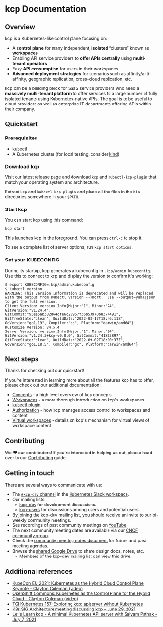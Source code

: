 # kcp Documentation

## Overview

kcp is a Kubernetes-like control plane focusing on:

- A **control plane** for many independent, **isolated** “clusters” known as **workspaces**
- Enabling API service providers to **offer APIs centrally** using **multi-tenant operators**
- Easy **API consumption** for users in their workspaces
- **Advanced deployment strategies** for scenarios such as affinity/anti-affinity, geographic replication, cross-cloud
  replication, etc.

kcp can be a building block for SaaS service providers who need a **massively multi-tenant platform** to offer services
to a large number of fully isolated tenants using Kubernetes-native APIs. The goal is to be useful to cloud
providers as well as enterprise IT departments offering APIs within their company.

## Quickstart

### Prerequisites

- [kubectl](https://kubernetes.io/docs/tasks/tools/#kubectl)
- A Kubernetes cluster (for local testing, consider [kind](http://kind.sigs.k8s.io))

### Download kcp

Visit our [latest release page](https://github.com/kcp-dev/kcp/releases/latest) and download `kcp`
and `kubectl-kcp-plugin` that match your operating system and architecture.

Extract `kcp` and `kubectl-kcp-plugin` and place all the files in the `bin` directories somewhere in your `$PATH`.

### Start kcp

You can start kcp using this command:

```shell
kcp start
```

This launches kcp in the foreground. You can press `ctrl-c` to stop it.

To see a complete list of server options, run `kcp start options`.

### Set your KUBECONFIG

During its startup, kcp generates a kubeconfig in `.kcp/admin.kubeconfig`. Use this to connect to kcp and display the
version to confirm it's working:

```shell
$ export KUBECONFIG=.kcp/admin.kubeconfig
$ kubectl version
WARNING: This version information is deprecated and will be replaced with the output from kubectl version --short.  Use --output=yaml|json to get the full version.
Client Version: version.Info{Major:"1", Minor:"24", GitVersion:"v1.24.4", GitCommit:"95ee5ab382d64cfe6c28967f36b53970b8374491", GitTreeState:"clean", BuildDate:"2022-08-17T18:46:11Z", GoVersion:"go1.19", Compiler:"gc", Platform:"darwin/amd64"}
Kustomize Version: v4.5.4
Server Version: version.Info{Major:"1", Minor:"24", GitVersion:"v1.24.3+kcp-v0.8.0", GitCommit:"41863897", GitTreeState:"clean", BuildDate:"2022-09-02T18:10:37Z", GoVersion:"go1.18.5", Compiler:"gc", Platform:"darwin/amd64"}
```

## Next steps

Thanks for checking out our quickstart!

If you're interested in learning more about all the features kcp has to offer, please check out our additional
documentation:

- [Concepts](concepts) - a high level overview of kcp concepts
- [Workspaces](concepts/workspaces.md) - a more thorough introduction on kcp's workspaces
- [kubectl plugin](concepts/kubectl-kcp-plugin.md)
- [Authorization](concepts/authorization.md) - how kcp manages access control to workspaces and content
- [Virtual workspaces](concepts/virtual-workspaces.md) - details on kcp's mechanism for virtual views of workspace content

## Contributing

We ❤️ our contributors! If you're interested in helping us out, please head over to our [Contributing](CONTRIBUTING.md)
guide.

## Getting in touch

There are several ways to communicate with us:

- The [`#kcp-dev` channel](https://app.slack.com/client/T09NY5SBT/C021U8WSAFK) in the [Kubernetes Slack workspace](https://slack.k8s.io).
- Our mailing lists:
    - [kcp-dev](https://groups.google.com/g/kcp-dev) for development discussions.
    - [kcp-users](https://groups.google.com/g/kcp-users) for discussions among users and potential users.
- By joining the kcp-dev mailing list, you should receive an invite to our bi-weekly community meetings.
- See recordings of past community meetings on [YouTube](https://www.youtube.com/channel/UCfP_yS5uYix0ppSbm2ltS5Q).
- The next community meeting dates are available via our [CNCF community group](https://community.cncf.io/kcp/).
- Check the [community meeting notes document](https://docs.google.com/document/d/1PrEhbmq1WfxFv1fTikDBZzXEIJkUWVHdqDFxaY1Ply4) for future and past meeting agendas.
- Browse the [shared Google Drive](https://drive.google.com/drive/folders/1FN7AZ_Q1CQor6eK0gpuKwdGFNwYI517M?usp=sharing) to share design docs, notes, etc.
    - Members of the kcp-dev mailing list can view this drive.

## Additional references

- [KubeCon EU 2021: Kubernetes as the Hybrid Cloud Control Plane Keynote - Clayton Coleman (video)](https://www.youtube.com/watch?v=oaPBYUfdFE8)
- [OpenShift Commons: Kubernetes as the Control Plane for the Hybrid Cloud - Clayton Coleman (video)](https://www.youtube.com/watch?v=Y3Y11Aj_01I)
- [TGI Kubernetes 157: Exploring kcp: apiserver without Kubernetes](https://youtu.be/FD_kY3Ey2pI)
- [K8s SIG Architecture meeting discussing kcp - June 29, 2021](https://www.youtube.com/watch?v=YrdAYoo-UQQ)
- [Let's Learn kcp - A minimal Kubernetes API server with Saiyam Pathak - July 7, 2021](https://www.youtube.com/watch?v=M4mn_LlCyzk)
